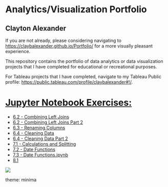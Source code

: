 # Analytics/Visualization Portfolio
## Clayton Alexander

If you are not already, please considering navigating to https://claybalexander.github.io/Portfolio/ for a more visually pleasant experience. 

This repository contains the portfolio of data analytics or data visualization projects that I have completed for educational or recreational purposes.

For Tableau projects that I have completed, navigate to my Tableau Public profile: https://public.tableau.com/profile/claybalexander#!/.

# [Jupyter Notebook Exercises:](https://github.com/claybalexander/Portfolio/tree/main/Jupyter%20Notebooks) 

* [6.2 - Combining Left Joins](https://github.com/claybalexander/Portfolio/blob/main/Jupyter%20Notebooks/6.2%20-%20Combining%20Left%20Joins%20.ipynb)
* [6.2 - Combining Left Joins Part 2](https://github.com/claybalexander/Portfolio/blob/main/Jupyter%20Notebooks/6.2%20-%20Combining%20Left%20Joins%20Part%202.ipynb)
* [6.3 - Renaming Columns](https://github.com/claybalexander/Portfolio/blob/main/Jupyter%20Notebooks/6.3%20-%20RenamingColumns.ipynb)
* [6.4 - Cleaning Data](https://github.com/claybalexander/Portfolio/blob/main/Jupyter%20Notebooks/6.4%20-%20CleaningData.ipynb)
* [6.4 - Cleaning Data Part 2](https://github.com/claybalexander/Portfolio/blob/main/Jupyter%20Notebooks/6.4%20-%20Cleaning%20Data2%20.ipynb)
* [7.1 - Calculations and Splitting](https://github.com/claybalexander/Portfolio/blob/main/Jupyter%20Notebooks/7.1%20-%20Calculations%20And%20Splitting.ipynb)
* [7.2 - Date Functions](https://github.com/claybalexander/Portfolio/blob/main/Jupyter%20Notebooks/7.2%20-%20Date%20Functions.ipynb)
* [7.3 - Date Functions.ipynb](https://github.com/claybalexander/Portfolio/blob/main/Jupyter%20Notebooks/7.3%20-%20Date%20Functions.ipynb)
* [8.1](https://github.com/claybalexander/Portfolio/blob/main/Jupyter%20Notebooks/8.1.ipynb)

![](/images/positions.png)

theme: minima
